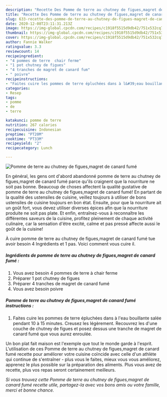 ```yaml
---
description: "Recette Des Pomme de terre au chutney de figues,magret de canard fumé"
title: "Recette Des Pomme de terre au chutney de figues,magret de canard fumé"
slug: 633-recette-des-pomme-de-terre-au-chutney-de-figues-magret-de-canard-fume
date: 2020-12-08T23:11:31.213Z
image: https://img-global.cpcdn.com/recipes/c1918f5515d9db42/751x532cq70/pomme-de-terre-au-chutney-de-figuesmagret-de-canard-fume-photo-principale-de-la-recette.jpg
thumbnail: https://img-global.cpcdn.com/recipes/c1918f5515d9db42/751x532cq70/pomme-de-terre-au-chutney-de-figuesmagret-de-canard-fume-photo-principale-de-la-recette.jpg
cover: https://img-global.cpcdn.com/recipes/c1918f5515d9db42/751x532cq70/pomme-de-terre-au-chutney-de-figuesmagret-de-canard-fume-photo-principale-de-la-recette.jpg
author: Fannie Walker
ratingvalue: 3.3
reviewcount: 14
recipeingredient:
- "4 pommes de terre  chair ferme"
- "1 pot chutney de figues"
- "4 tranches de magret de canard fum"
- " poivre"
recipeinstructions:
- "Faites cuire les pommes de terre épluchées dans à l&#39;eau bouillante salée pendant 10 à 15 minutes. Creusez les légèrement. Recouvrez les d&#39;une couche de chutney de figues et posez dessus une tranche de magret de canard fumé que vous aurez enroulée."
categories:
- Resep
tags:
- pomme
- de
- terre

katakunci: pomme de terre 
nutrition: 267 calories
recipecuisine: Indonesian
preptime: "PT20M"
cooktime: "PT33M"
recipeyield: "2"
recipecategory: Lunch

---
```



![Pomme de terre au chutney de figues,magret de canard fumé](https://img-global.cpcdn.com/recipes/c1918f5515d9db42/751x532cq70/pomme-de-terre-au-chutney-de-figuesmagret-de-canard-fume-photo-principale-de-la-recette.jpg)

En général, les gens ont d'abord abandonné pomme de terre au chutney de figues,magret de canard fumé parce qu'ils craignent que la nourriture ne soit pas bonne. Beaucoup de choses affectent la qualité gustative de pomme de terre au chutney de figues,magret de canard fumé! En partant de la qualité des ustensiles de cuisine, veillez toujours à utiliser de bons ustensiles de cuisine toujours en bon état. Ensuite, pour que la nourriture ait un goût fort, vous devez utiliser diverses épices afin que la nourriture produite ne soit pas plate. Et enfin, entraînez-vous à reconnaître les différentes saveurs de la cuisine, profitez pleinement de chaque activité culinaire, car la sensation d'être excité, calme et pas pressé affecte aussi le goût de la cuisine!

<!--inarticleads1-->

À cuire pomme de terre au chutney de figues,magret de canard fumé tue avoir besoin 4 Ingrédients et 1 pas. Voici comment vous cuire il.

##### Ingrédients de pomme de terre au chutney de figues,magret de canard fumé :

1. Vous avez besoin 4 pommes de terre à chair ferme
1. Préparer 1 pot chutney de figues
1. Préparer 4 tranches de magret de canard fumé
1. Vous avez besoin  poivre




<!--inarticleads2-->

##### Pomme de terre au chutney de figues,magret de canard fumé instructions :

1. Faites cuire les pommes de terre épluchées dans à l&#39;eau bouillante salée pendant 10 à 15 minutes. Creusez les légèrement. Recouvrez les d&#39;une couche de chutney de figues et posez dessus une tranche de magret de canard fumé que vous aurez enroulée.




<!--inarticleads1-->

<p>
Un bon plat fait maison est l'exemple que tout le monde garde à l'esprit. L'utilisation de ces Pomme de terre au chutney de figues,magret de canard fumé recette pour améliorer votre cuisine coïncide avec celle d'un athlète qui continue de s'entraîner - plus vous le faites, mieux vous vous améliorez, apprenez le plus possible sur la préparation des aliments. Plus vous avez de recette, plus vos repas seront certainement meilleurs.
</p>

<p>
<i>Si vous trouvez cette Pomme de terre au chutney de figues,magret de canard fumé recette utile, partagez-la avec vos bons amis ou votre famille, merci et bonne chance.</i>
</p>

